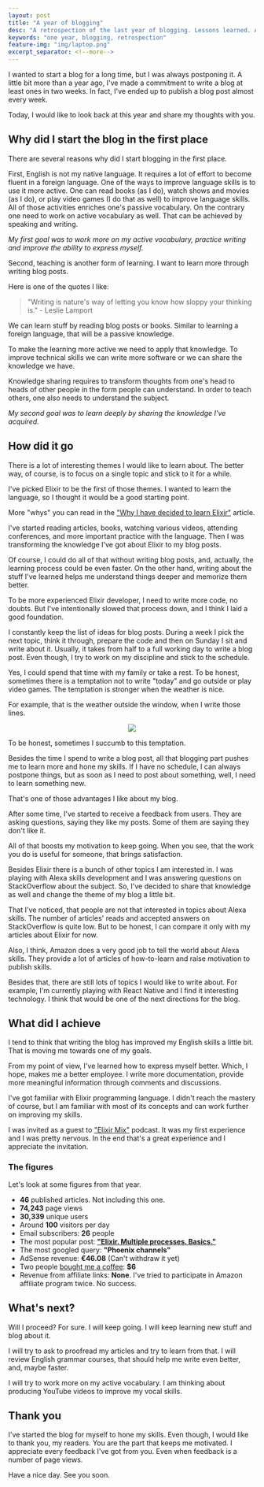 ```yaml
---
layout: post
title: "A year of blogging"
desc: "A retrospection of the last year of blogging. Lessons learned. Achievements unlocked."
keywords: "one year, blogging, retrospection"
feature-img: "img/laptop.png"
excerpt_separator: <!--more-->
---
```


I wanted to start a blog for a long time, but I was always postponing it.
A little bit more than a year ago, I've made a commitment to write a blog at least ones in two weeks.
In fact, I've ended up to publish a blog post almost every week.

Today, I would like to look back at this year and share my thoughts with you.

<!--more-->

## Why did I start the blog in the first place

There are several reasons why did I start blogging in the first place.

First, English is not my native language.
It requires a lot of effort to become fluent in a foreign language.
One of the ways to improve language skills is to use it more active.
One can read books (as I do), watch shows and movies (as I do), or play video games (I do that as well) to improve language skills.
All of those activities enriches one's passive vocabulary.
On the contrary one need to work on active vocabulary as well.
That can be achieved by speaking and writing.

*My first goal was to work more on my active vocabulary, practice writing and improve the ability to express myself.*

Second, teaching is another form of learning.
I want to learn more through writing blog posts.

Here is one of the quotes I like:

> "Writing is nature's way of letting you know how sloppy your thinking is." - Leslie Lamport

We can learn stuff by reading blog posts or books.
Similar to learning a foreign language, that will be a passive knowledge.

To make the learning more active we need to apply that knowledge.
To improve technical skills we can write more software or we can share the knowledge we have.

Knowledge sharing requires to transform thoughts from one's head to heads of other people in the form people can understand.
In order to teach others, one also needs to understand the subject.

*My second goal was to learn deeply by sharing the knowledge I've acquired.*


## How did it go

There is a lot of interesting themes I would like to learn about.
The better way, of course, is to focus on a single topic and stick to it for a while.

I've picked Elixir to be the first of those themes.
I wanted to learn the language, so I thought it would be a good starting point.

More "whys" you can read in the ["Why I have decided to learn Elixir"](http://whatdidilearn.info/2017/09/06/why-i-have-decided-to-learn-elixir.html) article.

I've started reading articles, books, watching various videos, attending conferences, and more important practice with the language.
Then I was transforming the knowledge I've got about Elixir to my blog posts.

Of course, I could do all of that without writing blog posts, and, actually, the learning process could be even faster.
On the other hand, writing about the stuff I've learned helps me understand things deeper and memorize them better.

To be more experienced Elixir developer, I need to write more code, no doubts.
But I've intentionally slowed that process down, and I think I laid a good foundation.

I constantly keep the list of ideas for blog posts.
During a week I pick the next topic, think it through, prepare the code and then on Sunday I sit and write about it.
Usually, it takes from half to a full working day to write a blog post.
Even though, I try to work on my discipline and stick to the schedule.

Yes, I could spend that time with my family or take a rest.
To be honest, sometimes there is a temptation not to write "today" and go outside or play video games.
The temptation is stronger when the weather is nice.

For example, that is the weather outside the window, when I write those lines.

<p align="center">
  <img src="{{ site.url }}/img/posts/october-2018.JPG" />
</p>

To be honest, sometimes I succumb to this temptation.

Besides the time I spend to write a blog post, all that blogging part pushes me to learn more and hone my skills.
If I have no schedule, I can always postpone things, but as soon as I need to post about something, well, I need to learn something new.

That's one of those advantages I like about my blog.

After some time, I've started to receive a feedback from users.
They are asking questions, saying they like my posts. Some of them are saying they don't like it.

All of that boosts my motivation to keep going.
When you see, that the work you do is useful for someone, that brings satisfaction.

Besides Elixir there is a bunch of other topics I am interested in.
I was playing with Alexa skills development and I was answering questions on StackOverflow about the subject.
So, I've decided to share that knowledge as well and change the theme of my blog a little bit.

That I've noticed, that people are not that interested in topics about Alexa skills.
The number of articles' reads and accepted answers on StackOverflow is quite low.
But to be honest, I can compare it only with my articles about Elixir for now.

Also, I think, Amazon does a very good job to tell the world about Alexa skills.
They provide a lot of articles of how-to-learn and raise motivation to publish skills.

Besides that, there are still lots of topics I would like to write about.
For example, I'm currently playing with React Native and I find it interesting technology.
I think that would be one of the next directions for the blog.

## What did I achieve

I tend to think that writing the blog has improved my English skills a little bit.
That is moving me towards one of my goals.

From my point of view, I've learned how to express myself better.
Which, I hope, makes me a better employee.
I write more documentation, provide more meaningful information through comments and discussions.

I've got familiar with Elixir programming language.
I didn't reach the mastery of course, but I am familiar with most of its concepts and can work further on improving my skills.

I was invited as a guest to ["Elixir Mix"](https://devchat.tv/elixir-mix/emx-006-elixir-and-property-based-testing-with-vitaly-tatarintsev/) podcast.
It was my first experience and I was pretty nervous. In the end that's a great experience and I appreciate the invitation.

### The figures

Let's look at some figures from that year.

* **46** published articles. Not including this one.
* **74,243** page views
* **30,339** unique users
* Around **100** visitors per day
* Email subscribers: **26** people
* The most popular post: **["Elixir. Multiple processes. Basics."](http://whatdidilearn.info/2017/12/17/elixir-multiple-processes-basics.html)**
* The most googled query: **"Phoenix channels"**
* AdSense revenue: **€46.08** (Can't withdraw it yet)
* Two people [bought me a coffee](https://www.buymeacoffee.com/ck3g): **$6**
* Revenue from affiliate links: **None**. I've tried to participate in Amazon affiliate program twice. No success.


## What's next?

Will I proceed? For sure. I will keep going. I will keep learning new stuff and blog about it.

I will try to ask to proofread my articles and try to learn from that.
I will review English grammar courses, that should help me write even better, and, maybe faster.

I will try to work more on my active vocabulary.
I am thinking about producing YouTube videos to improve my vocal skills.

## Thank you

I've started the blog for myself to hone my skills.
Even though, I would like to thank you, my readers.
You are the part that keeps me motivated.
I appreciate every feedback I've got from you.
Even when feedback is a number of page views.

Have a nice day. See you soon.
